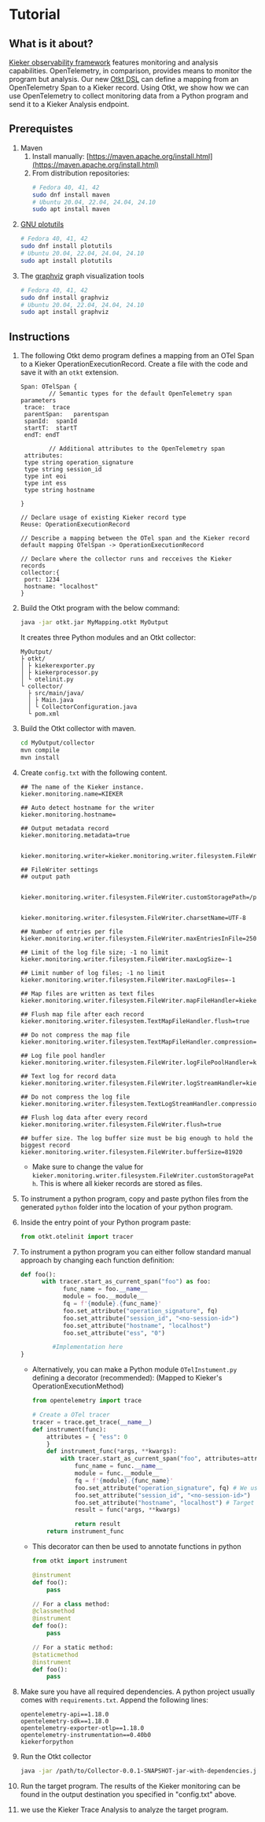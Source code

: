 # Tutorial

## What is it about?

[Kieker observability framework](https://kieker-monitoring.net/) features monitoring and analysis capabilities.
OpenTelemetry, in comparison, provides means to monitor the program but analysis. Our new [Otkt DSL](https://github.com/silvergl/OtktDSL) can define a mapping from an OpenTelemetry Span to a Kieker record.
Using Otkt, we show how we can use OpenTelemetry to collect monitoring data from a Python program and send it to a Kieker Analysis endpoint.

## Prerequistes

1. Maven
   1. Install manually: [https://maven.apache.org/install.html](https://maven.apache.org/install.html)
   2. From distribution repositories:
      ```bash
      # Fedora 40, 41, 42
      sudo dnf install maven
      # Ubuntu 20.04, 22.04, 24.04, 24.10
      sudo apt install maven
      ```
3. [GNU plotutils](http://www.gnu.org/software/plotutils/)
   ```bash
   # Fedora 40, 41, 42
   sudo dnf install plotutils
   # Ubuntu 20.04, 22.04, 24.04, 24.10
   sudo apt install plotutils
   ```
3. The [graphviz](http://www.graphviz.org/) graph visualization tools
   ```bash
   # Fedora 40, 41, 42
   sudo dnf install graphviz
   # Ubuntu 20.04, 22.04, 24.04, 24.10
   sudo apt install graphviz
   ```

## Instructions

1. The following Otkt demo program defines a mapping from an OTel Span to a Kieker OperationExecutionRecord. Create a file with the code and save it with an `otkt` extension.

   ```
   Span: OTelSpan {
           // Semantic types for the default OpenTelemetry span parameters
   	trace:  trace
   	parentSpan:   parentspan
   	spanId:  spanId
   	startT:  startT
   	endT: endT

           // Additional attributes to the OpenTelemetry span
   	attributes:
   	type string operation_signature
   	type string session_id
   	type int eoi
   	type int ess
   	type string hostname

   }

   // Declare usage of existing Kieker record type
   Reuse: OperationExecutionRecord

   // Describe a mapping between the OTel span and the Kieker record
   default mapping OTelSpan -> OperationExecutionRecord

   // Declare where the collector runs and recceives the Kieker records
   collector:{
   	port: 1234
   	hostname: "localhost"
   }
   ```

2. Build the Otkt program with the below command:

   ```bash
   java -jar otkt.jar MyMapping.otkt MyOutput
   ```

   It creates three Python modules and an Otkt collector:

   ```
   MyOutput/
   ├ otkt/
   │ ├ kiekerexporter.py
   │ ├ kiekerprocessor.py
   │ └ otelinit.py
   └ collector/
     ├ src/main/java/
     │ ├ Main.java
     │ └ CollectorConfiguration.java
     └ pom.xml
   ```

3. Build the Otkt collector with maven.
   ```bash
   cd MyOutput/collector
   mvn compile
   mvn install
   ```

4. Create `config.txt` with the following content.

   ```
   ## The name of the Kieker instance.
   kieker.monitoring.name=KIEKER

   ## Auto detect hostname for the writer
   kieker.monitoring.hostname=

   ## Output metadata record
   kieker.monitoring.metadata=true


   kieker.monitoring.writer=kieker.monitoring.writer.filesystem.FileWriter

   ## FileWriter settings
   ## output path


   kieker.monitoring.writer.filesystem.FileWriter.customStoragePath=/path/to/kieker/ouput


   kieker.monitoring.writer.filesystem.FileWriter.charsetName=UTF-8

   ## Number of entries per file
   kieker.monitoring.writer.filesystem.FileWriter.maxEntriesInFile=25000

   ## Limit of the log file size; -1 no limit
   kieker.monitoring.writer.filesystem.FileWriter.maxLogSize=-1

   ## Limit number of log files; -1 no limit
   kieker.monitoring.writer.filesystem.FileWriter.maxLogFiles=-1

   ## Map files are written as text files
   kieker.monitoring.writer.filesystem.FileWriter.mapFileHandler=kieker.monitoring.writer.filesystem.TextMapFileHandler

   ## Flush map file after each record
   kieker.monitoring.writer.filesystem.TextMapFileHandler.flush=true

   ## Do not compress the map file
   kieker.monitoring.writer.filesystem.TextMapFileHandler.compression=kieker.monitoring.writer.compression.NoneCompressionFilter

   ## Log file pool handler
   kieker.monitoring.writer.filesystem.FileWriter.logFilePoolHandler=kieker.monitoring.writer.filesystem.RotatingLogFilePoolHandler

   ## Text log for record data
   kieker.monitoring.writer.filesystem.FileWriter.logStreamHandler=kieker.monitoring.writer.filesystem.TextLogStreamHandler

   ## Do not compress the log file
   kieker.monitoring.writer.filesystem.TextLogStreamHandler.compression=kieker.monitoring.writer.compression.NoneCompressionFilter

   ## Flush log data after every record
   kieker.monitoring.writer.filesystem.FileWriter.flush=true

   ## buffer size. The log buffer size must be big enough to hold the biggest record
   kieker.monitoring.writer.filesystem.FileWriter.bufferSize=81920
   ```

   * Make sure to change the value for `kieker.monitoring.writer.filesystem.FileWriter.customStoragePath`. This is where all kieker records are stored as files.

5. To instrument a python program, copy and paste python files from the generated `python` folder into the location of your python program.

6. Inside the entry point of your Python program paste:
    ```python
    from otkt.otelinit import tracer
    ```

7. To instrument a python program you can either follow standard manual approach by changing each function definition:
    ```python
    def foo():
          with tracer.start_as_current_span("foo") as foo:
                func_name = foo.__name__
                module = foo.__module__
                fq = f'{module}.{func_name}'
                foo.set_attribute("operation_signature", fq)
                foo.set_attribute("session_id", "<no-session-id>")
                foo.set_attribute("hostname", "localhost")
                foo.set_attribute("ess", "0")

             #Implementation here
    }
    ```

    * Alternatively, you can make a Python module `OTelInstument.py` defining a decorator (recommended):
      (Mapped to Kieker's OperationExecutionMethod)
       ```python
       from opentelemetry import trace

       # Create a OTel tracer
       tracer = trace.get_trace(__name__)
       def instrument(func):
           attributes = { "ess": 0
           }
           def instrument_func(*args, **kwargs):
               with tracer.start_as_current_span("foo", attributes=attributes) as foo:
                   func_name = func.__name__
                   module = func.__module__
                   fq = f'{module}.{func_name}'
                   foo.set_attribute("operation_signature", fq) # We use module.func_name of Python program mapped as Java's fully qualified signature
                   foo.set_attribute("session_id", "<no-session-id>")  # session_id is only relevant with Kieker agent on Java applications
                   foo.set_attribute("hostname", "localhost") # Target application should provide hostname.
                   result = func(*args, **kwargs)

                   return result
           return instrument_func
       ```
    * This decorator can then be used to annotate functions in python
       ```python
       from otkt import instrument

       @instrument
       def foo():
           pass

       // For a class method:
       @classmethod
       @instrument
       def foo():
           pass

       // For a static method:
       @staticmethod
       @instrument
       def foo():
           pass
       ```
8. Make sure you have all required dependencies. A python project usually comes with `requirements.txt`. Append the following lines:
    ```
    opentelemetry-api==1.18.0
    opentelemetry-sdk==1.18.0
    opentelemetry-exporter-otlp==1.18.0
    opentelemetry-instrumentation==0.40b0
    kiekerforpython
    ```

9. Run the Otkt collector
   ```bash
   java -jar /path/to/Collector-0.0.1-SNAPSHOT-jar-with-dependencies.jar -c /path/to/config.txt
   ```

10. Run the target program. The results of the Kieker monitoring can be found in the output destination you specified in "config.txt" above.

11. we use the Kieker Trace Analysis to analyze the target program.
